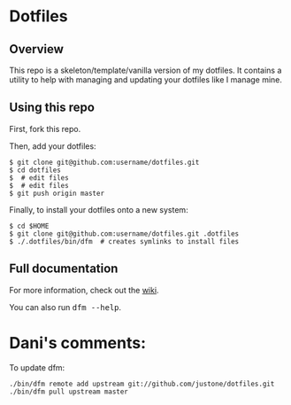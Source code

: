 # Dotfiles

## Overview

This repo is a skeleton/template/vanilla version of my dotfiles.  It contains a
utility to help with managing and updating your dotfiles like I manage mine.

## Using this repo

First, fork this repo.

Then, add your dotfiles:

    $ git clone git@github.com:username/dotfiles.git
    $ cd dotfiles
    $  # edit files
    $  # edit files
    $ git push origin master

Finally, to install your dotfiles onto a new system:

    $ cd $HOME
    $ git clone git@github.com:username/dotfiles.git .dotfiles
    $ ./.dotfiles/bin/dfm  # creates symlinks to install files

## Full documentation

For more information, check out the [wiki](http://github.com/justone/dotfiles/wiki).

You can also run <tt>dfm --help</tt>.

# Dani's comments:

To update dfm:

    ./bin/dfm remote add upstream git://github.com/justone/dotfiles.git
    ./bin/dfm pull upstream master
